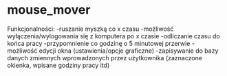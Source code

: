 # mouse_mover

Funkcjonalności:
-ruszanie myszką co x czasu
-możliwość wyłączenia/wylogowania się z komputera po x czasie
-odliczanie czasu do końca pracy
-przypomnienie co godzinę o 5 minutowej przerwie
-możliwość edycji okna (ustawienia/opcje graficzne)
-zapisywanie do bazy danych zmiennych wprowadzonych przez użytkownika (zaznaczone okienka, wpisane godziny pracy itd)
